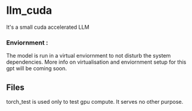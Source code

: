 # llm_cuda

It's a small cuda accelerated LLM 

### Enviornment :
The model is run in a virtual enviornment to not disturb the system dependencies.
More info on virtualisation and enviornment setup for this gpt will be coming soon.

## Files
torch_test is used only to test gpu compute. It serves no other purpose.

